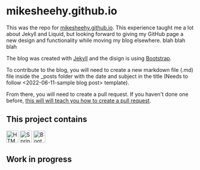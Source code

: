 # mikesheehy.github.io
This was the repo for <a href="http://mikesheehy.github.io">mikesheehy.github.io</a>. This experience taught me a lot about Jekyll and Liquid, but looking forward to giving my GitHub page a new design and functionality while moving my blog elsewhere. blah blah blah

The blog was created with <a href='https://jekyllrb.com' target='_blank'>Jekyll</a> and the disign is using <a href='https://getbootstrap.com' target='_blank'>Bootstrap</a>.

To contribute to the blog, you will need to create a new markdown file (.md) file inside the _posts folder with the date and subject in the title (Needs to follow <2022-06-11-sample blog post> template).

From there, you will need to create a pull request. If you haven't done one before, <a href='https://docs.github.com/en/pull-requests/collaborating-with-pull-requests/proposing-changes-to-your-work-with-pull-requests/creating-a-pull-request' target='_blank'> this will will teach you how to create a pull request</a>.

<div>
<h2>This project contains</h2>
<img height="32" width="32" src="https://unpkg.com/simple-icons@v5/icons/html5.svg" title="HTML 5"/>
<img height="32" width="32" src="https://unpkg.com/simple-icons@v5/icons/css3.svg" title="Spring"title="CSS 3"/>
<img height="32" width="32" src="https://unpkg.com/simple-icons@v5/icons/bootstrap.svg" title="Bootstrap"/>
</div>

<h2>Work in progress</h2>
